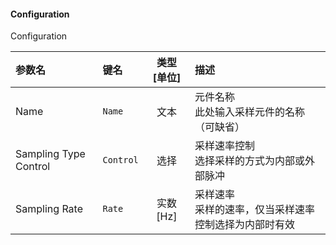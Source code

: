 <!--
DO NOT EDIT THIS FILE DIRECTLY.
This file is generated by tools/comp-docs.js.
All changes will be overwritten by regeneration.
-->

<slot class="model-parameters">

#### Configuration

Configuration

| 参数名 | 键名 | 类型 [单位] | 描述 |
|:------ |:---- |:-----------:|:---- |
| Name | `Name` | 文本 | 元件名称<br/>此处输入采样元件的名称（可缺省） |
| Sampling Type Control | `Control` | 选择 | 采样速率控制<br/>选择采样的方式为内部或外部脉冲 |
| Sampling Rate | `Rate` | 实数 [Hz] | 采样速率<br/>采样的速率，仅当采样速率控制选择为内部时有效 |


</slot>
